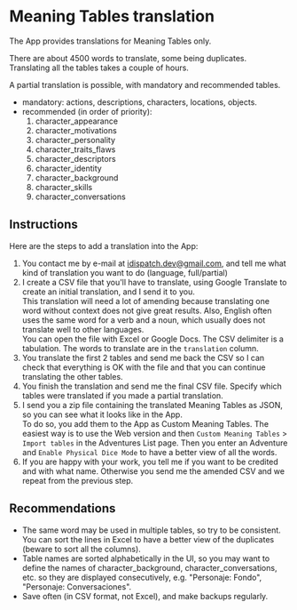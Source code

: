 # Meaning Tables translation

The App provides translations for Meaning Tables only.

There are about 4500 words to translate, some being duplicates.  
Translating all the tables takes a couple of hours.

A partial translation is possible, with mandatory and recommended tables.
- mandatory: actions, descriptions, characters, locations, objects.
- recommended (in order of priority): 
  1. character_appearance
  1. character_motivations
  1. character_personality
  1. character_traits_flaws
  1. character_descriptors
  1. character_identity
  1. character_background
  1. character_skills
  1. character_conversations

## Instructions

Here are the steps to add a translation into the App:
1. You contact me by e-mail at idispatch.dev@gmail.com, and tell me what kind of translation you want to do (language, full/partial)
1. I create a CSV file that you'll have to translate, using Google Translate to create an initial translation, and I send it to you.  
This translation will need a lot of amending because translating one word without context does not give great results. Also, English often uses the same word for a verb and a noun, which usually does not translate well to other languages.  
You can open the file with Excel or Google Docs.
The CSV delimiter is a tabulation.
The words to translate are in the `translation` column.
1. You translate the first 2 tables and send me back the CSV so I can check that everything is OK with the file and that you can continue translating the other tables.
1. You finish the translation and send me the final CSV file. Specify which tables were translated if you made a partial translation.
1. I send you a zip file containing the translated Meaning Tables as JSON, so you can see what it looks like in the App.  
To do so, you add them to the App as Custom Meaning Tables.
The easiest way is to use the Web version and then `Custom Meaning Tables` > `Import tables` in the Adventures List page. Then you enter an Adventure and `Enable Physical Dice Mode` to have a better view of all the words.
1. If you are happy with your work, you tell me if you want to be credited and with what name. Otherwise you send me the amended CSV and we repeat from the previous step.

## Recommendations

- The same word may be used in multiple tables, so try to be consistent.  
You can sort the lines in Excel to have a better view of the duplicates (beware to sort all the columns).
- Table names are sorted alphabetically in the UI, so you may want to define the names of character_background, character_conversations, etc. so they are displayed consecutively, e.g. "Personaje: Fondo", "Personaje: Conversaciones".
- Save often (in CSV format, not Excel), and make backups regularly.